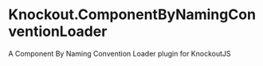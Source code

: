 # Knockout.ComponentByNamingConventionLoader
A Component By Naming Convention Loader plugin for KnockoutJS
